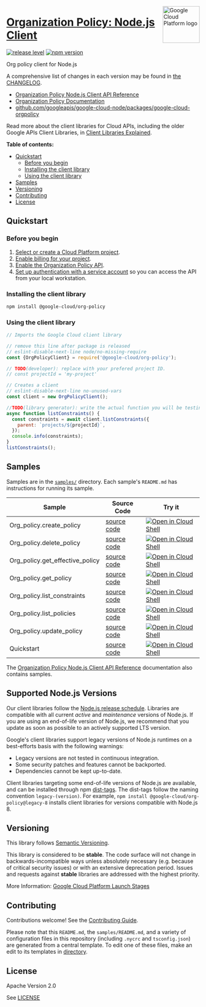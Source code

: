 [//]: # "This README.md file is auto-generated, all changes to this file will be lost."
[//]: # "To regenerate it, use `python -m synthtool`."
<img src="https://avatars2.githubusercontent.com/u/2810941?v=3&s=96" alt="Google Cloud Platform logo" title="Google Cloud Platform" align="right" height="96" width="96"/>

# [Organization Policy: Node.js Client](https://github.com/googleapis/google-cloud-node/tree/main/packages/google-cloud-orgpolicy)

[![release level](https://img.shields.io/badge/release%20level-stable-brightgreen.svg?style=flat)](https://cloud.google.com/terms/launch-stages)
[![npm version](https://img.shields.io/npm/v/@google-cloud/org-policy.svg)](https://www.npmjs.org/package/@google-cloud/org-policy)




Org policy client for Node.js


A comprehensive list of changes in each version may be found in
[the CHANGELOG](https://github.com/googleapis/google-cloud-node/tree/main/packages/google-cloud-orgpolicy/CHANGELOG.md).

* [Organization Policy Node.js Client API Reference][client-docs]
* [Organization Policy Documentation][product-docs]
* [github.com/googleapis/google-cloud-node/packages/google-cloud-orgpolicy](https://github.com/googleapis/google-cloud-node/tree/main/packages/google-cloud-orgpolicy)

Read more about the client libraries for Cloud APIs, including the older
Google APIs Client Libraries, in [Client Libraries Explained][explained].

[explained]: https://cloud.google.com/apis/docs/client-libraries-explained

**Table of contents:**


* [Quickstart](#quickstart)
  * [Before you begin](#before-you-begin)
  * [Installing the client library](#installing-the-client-library)
  * [Using the client library](#using-the-client-library)
* [Samples](#samples)
* [Versioning](#versioning)
* [Contributing](#contributing)
* [License](#license)

## Quickstart

### Before you begin

1.  [Select or create a Cloud Platform project][projects].
1.  [Enable billing for your project][billing].
1.  [Enable the Organization Policy API][enable_api].
1.  [Set up authentication with a service account][auth] so you can access the
    API from your local workstation.

### Installing the client library

```bash
npm install @google-cloud/org-policy
```


### Using the client library

```javascript
// Imports the Google Cloud client library

// remove this line after package is released
// eslint-disable-next-line node/no-missing-require
const {OrgPolicyClient} = require('@google-cloud/org-policy');

// TODO(developer): replace with your prefered project ID.
// const projectId = 'my-project'

// Creates a client
// eslint-disable-next-line no-unused-vars
const client = new OrgPolicyClient();

//TODO(library generator): write the actual function you will be testing
async function listConstraints() {
  const constraints = await client.listConstraints({
    parent: `projects/${projectId}`,
  });
  console.info(constraints);
}
listConstraints();

```



## Samples

Samples are in the [`samples/`](https://github.com/googleapis/google-cloud-node/tree/main/packages/google-cloud-orgpolicy/samples) directory. Each sample's `README.md` has instructions for running its sample.

| Sample                      | Source Code                       | Try it |
| --------------------------- | --------------------------------- | ------ |
| Org_policy.create_policy | [source code](https://github.com/googleapis/google-cloud-node/blob/main/packages/google-cloud-orgpolicy/samples/generated/v2/org_policy.create_policy.js) | [![Open in Cloud Shell][shell_img]](https://console.cloud.google.com/cloudshell/open?git_repo=https://github.com/googleapis/google-cloud-node&page=editor&open_in_editor=packages/google-cloud-orgpolicy/samples/generated/v2/org_policy.create_policy.js,packages/google-cloud-orgpolicy/samples/README.md) |
| Org_policy.delete_policy | [source code](https://github.com/googleapis/google-cloud-node/blob/main/packages/google-cloud-orgpolicy/samples/generated/v2/org_policy.delete_policy.js) | [![Open in Cloud Shell][shell_img]](https://console.cloud.google.com/cloudshell/open?git_repo=https://github.com/googleapis/google-cloud-node&page=editor&open_in_editor=packages/google-cloud-orgpolicy/samples/generated/v2/org_policy.delete_policy.js,packages/google-cloud-orgpolicy/samples/README.md) |
| Org_policy.get_effective_policy | [source code](https://github.com/googleapis/google-cloud-node/blob/main/packages/google-cloud-orgpolicy/samples/generated/v2/org_policy.get_effective_policy.js) | [![Open in Cloud Shell][shell_img]](https://console.cloud.google.com/cloudshell/open?git_repo=https://github.com/googleapis/google-cloud-node&page=editor&open_in_editor=packages/google-cloud-orgpolicy/samples/generated/v2/org_policy.get_effective_policy.js,packages/google-cloud-orgpolicy/samples/README.md) |
| Org_policy.get_policy | [source code](https://github.com/googleapis/google-cloud-node/blob/main/packages/google-cloud-orgpolicy/samples/generated/v2/org_policy.get_policy.js) | [![Open in Cloud Shell][shell_img]](https://console.cloud.google.com/cloudshell/open?git_repo=https://github.com/googleapis/google-cloud-node&page=editor&open_in_editor=packages/google-cloud-orgpolicy/samples/generated/v2/org_policy.get_policy.js,packages/google-cloud-orgpolicy/samples/README.md) |
| Org_policy.list_constraints | [source code](https://github.com/googleapis/google-cloud-node/blob/main/packages/google-cloud-orgpolicy/samples/generated/v2/org_policy.list_constraints.js) | [![Open in Cloud Shell][shell_img]](https://console.cloud.google.com/cloudshell/open?git_repo=https://github.com/googleapis/google-cloud-node&page=editor&open_in_editor=packages/google-cloud-orgpolicy/samples/generated/v2/org_policy.list_constraints.js,packages/google-cloud-orgpolicy/samples/README.md) |
| Org_policy.list_policies | [source code](https://github.com/googleapis/google-cloud-node/blob/main/packages/google-cloud-orgpolicy/samples/generated/v2/org_policy.list_policies.js) | [![Open in Cloud Shell][shell_img]](https://console.cloud.google.com/cloudshell/open?git_repo=https://github.com/googleapis/google-cloud-node&page=editor&open_in_editor=packages/google-cloud-orgpolicy/samples/generated/v2/org_policy.list_policies.js,packages/google-cloud-orgpolicy/samples/README.md) |
| Org_policy.update_policy | [source code](https://github.com/googleapis/google-cloud-node/blob/main/packages/google-cloud-orgpolicy/samples/generated/v2/org_policy.update_policy.js) | [![Open in Cloud Shell][shell_img]](https://console.cloud.google.com/cloudshell/open?git_repo=https://github.com/googleapis/google-cloud-node&page=editor&open_in_editor=packages/google-cloud-orgpolicy/samples/generated/v2/org_policy.update_policy.js,packages/google-cloud-orgpolicy/samples/README.md) |
| Quickstart | [source code](https://github.com/googleapis/google-cloud-node/blob/main/packages/google-cloud-orgpolicy/samples/quickstart.js) | [![Open in Cloud Shell][shell_img]](https://console.cloud.google.com/cloudshell/open?git_repo=https://github.com/googleapis/google-cloud-node&page=editor&open_in_editor=packages/google-cloud-orgpolicy/samples/quickstart.js,packages/google-cloud-orgpolicy/samples/README.md) |



The [Organization Policy Node.js Client API Reference][client-docs] documentation
also contains samples.

## Supported Node.js Versions

Our client libraries follow the [Node.js release schedule](https://github.com/nodejs/release#release-schedule).
Libraries are compatible with all current _active_ and _maintenance_ versions of
Node.js.
If you are using an end-of-life version of Node.js, we recommend that you update
as soon as possible to an actively supported LTS version.

Google's client libraries support legacy versions of Node.js runtimes on a
best-efforts basis with the following warnings:

* Legacy versions are not tested in continuous integration.
* Some security patches and features cannot be backported.
* Dependencies cannot be kept up-to-date.

Client libraries targeting some end-of-life versions of Node.js are available, and
can be installed through npm [dist-tags](https://docs.npmjs.com/cli/dist-tag).
The dist-tags follow the naming convention `legacy-(version)`.
For example, `npm install @google-cloud/org-policy@legacy-8` installs client libraries
for versions compatible with Node.js 8.

## Versioning

This library follows [Semantic Versioning](http://semver.org/).



This library is considered to be **stable**. The code surface will not change in backwards-incompatible ways
unless absolutely necessary (e.g. because of critical security issues) or with
an extensive deprecation period. Issues and requests against **stable** libraries
are addressed with the highest priority.






More Information: [Google Cloud Platform Launch Stages][launch_stages]

[launch_stages]: https://cloud.google.com/terms/launch-stages

## Contributing

Contributions welcome! See the [Contributing Guide](https://github.com/googleapis/google-cloud-node/blob/main/CONTRIBUTING.md).

Please note that this `README.md`, the `samples/README.md`,
and a variety of configuration files in this repository (including `.nycrc` and `tsconfig.json`)
are generated from a central template. To edit one of these files, make an edit
to its templates in
[directory](https://github.com/googleapis/synthtool).

## License

Apache Version 2.0

See [LICENSE](https://github.com/googleapis/google-cloud-node/blob/main/LICENSE)

[client-docs]: https://cloud.google.com/nodejs/docs/reference/org-policy/latest
[product-docs]: https://cloud.google.com/resource-manager/docs/organization-policy/overview
[shell_img]: https://gstatic.com/cloudssh/images/open-btn.png
[projects]: https://console.cloud.google.com/project
[billing]: https://support.google.com/cloud/answer/6293499#enable-billing
[enable_api]: https://console.cloud.google.com/flows/enableapi?apiid=orgpolicy.googleapis.com
[auth]: https://cloud.google.com/docs/authentication/getting-started
